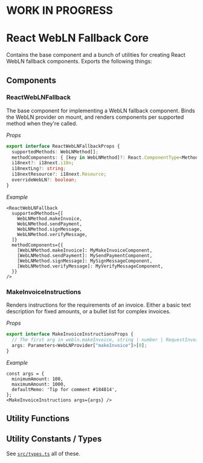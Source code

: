 # WORK IN PROGRESS

# React WebLN Fallback Core

Contains the base component and a bunch of utilities for creating React WebLN fallback components. Exports the following things:

## Components

### ReactWebLNFallback

The base component for implementing a WebLN fallback component. Binds the WebLN provider on mount, and renders components per supported method when they're called.

*Props*
```ts
export interface ReactWebLNFallbackProps {
  supportedMethods: WebLNMethod[];
  methodComponents: { [key in WebLNMethod]?: React.ComponentType<MethodComponentProps> };
  i18next?: i18next.i18n;
  i18nextLng?: string;
  i18nextResource?: i18next.Resource;
  overrideWebLN?: boolean;
}
```

*Example*
```tsx
<ReactWebLNFallback
  supportedMethods={[
    WebLNMethod.makeInvoice,
    WebLNMethod.sendPayment,
    WebLNMethod.signMessage,
    WebLNMethod.verifyMessage,
  ]}
  methodComponents={{
    [WebLNMethod.makeInvoice]: MyMakeInvoiceComponent,
    [WebLNMethod.sendPayment]: MySendPaymentComponent,
    [WebLNMethod.signMessage]: MySignMessageComponent,
    [WebLNMethod.verifyMessage]: MyVerifyMessageComponent,
  }}
/>
```

### MakeInvoiceInstructions

Renders instructions for the requirements of an invoice. Either a basic text description for fixed amounts, or a bullet list for complex invoices.

*Props*
```ts
export interface MakeInvoiceInstructionsProps {
  // The first arg in webln.makeInvoice, string | number | RequestInvoiceArgs.
  args: Parameters<WebLNProvider["makeInvoice"]>[0];
}
```

*Example*
```tsx
const args = {
  minimumAmount: 100,
  maximumAmount: 1000,
  defaultMemo: 'Tip for comment #184814',
};
<MakeInvoiceInstructions args={args} />
```

## Utility Functions

###

## Utility Constants / Types

See [`src/types.ts`](src/types.ts) all of these.